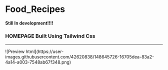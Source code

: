 # Food_Recipes

**Still In development!!!!**


### HOMEPAGE Built Using Tailwind Css
<hr>
![Preview html](https://user-images.githubusercontent.com/42620838/148645726-16705dea-83a2-4a14-a003-7548ab67f348.png)




